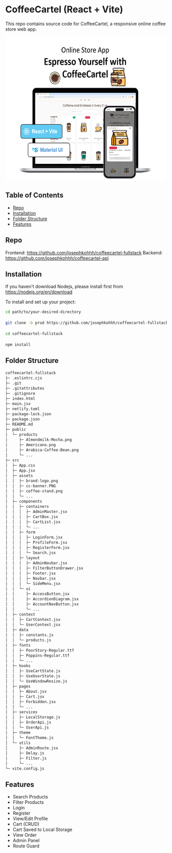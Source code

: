 # CoffeeCartel (React + Vite)

This repo contains source code for CoffeeCartel, a responsive online coffee store web app.

<img src="/src/assets/cc-banner.PNG" alt="Banner Image" title="Banner Image" width="550px" height="450px">

## Table of Contents

- [Repo](#Repo)
- [Installation](#Installation)
- [Folder Structure](#FolderStructure)
- [Features](#Features)

## Repo

Frontend: https://github.com/josephkohhh/coffeecartel-fullstack
Backend: https://github.com/josephkohhh/coffeecartel-api

## Installation

If you haven't download Nodejs, please install first from https://nodejs.org/en/download

To install and set up your project:

```bash
cd path/to/your-desired-directory

git clone -b prod https://github.com/josephkohhh/coffeecartel-fullstack.git

cd coffeecartel-fullstack

npm install

```

## Folder Structure

```
coffeecartel-fullstack
├─ .eslintrc.cjs
├─ .git
├─ .gitattributes
├─ .gitignore
├─ index.html
├─ main.jsx
├─ netlify.toml
├─ package-lock.json
├─ package.json
├─ README.md
├─ public
│  └─ products
│     ├─ Almondmilk-Mocha.png
│     ├─ Americano.png
│     ├─ Arabica-Coffee-Bean.png
│     └─ ...
├─ src
│  ├─ App.css
│  ├─ App.jsx
│  ├─ assets
│  │  ├─ brand-logo.png
│  │  ├─ cc-banner.PNG
│  │  ├─ coffee-stand.png
│  │  └─ ...
│  ├─ components
│  │  ├─ containers
│  │  │  ├─ AdminMaster.jsx
│  │  │  ├─ CartBox.jsx
│  │  │  ├─ CartList.jsx
│  │  │  └─ ...
│  │  ├─ form
│  │  │  ├─ LoginForm.jsx
│  │  │  ├─ ProfileForm.jsx
│  │  │  ├─ RegisterForm.jsx
│  │  │  └─ Search.jsx
│  │  ├─ layout
│  │  │  ├─ AdminNavbar.jsx
│  │  │  ├─ FilterButtonDrawer.jsx
│  │  │  ├─ Footer.jsx
│  │  │  ├─ Navbar.jsx
│  │  │  └─ SideMenu.jsx
│  │  └─ ui
│  │     ├─ AccessButton.jsx
│  │     ├─ AccordionDiagram.jsx
│  │     ├─ AccountNavButton.jsx
│  │     └─ ...
│  ├─ context
│  │  ├─ CartContext.jsx
│  │  └─ UserContext.jsx
│  ├─ data
│  │  ├─ constants.js
│  │  └─ products.js
│  ├─ fonts
│  │  ├─ PoorStory-Regular.ttf
│  │  ├─ Poppins-Regular.ttf
│  │  └─ ...
│  ├─ hooks
│  │  ├─ UseCartState.js
│  │  ├─ UseUserState.js
│  │  └─ UseWindowResize.js
│  ├─ pages
│  │  ├─ About.jsx
│  │  ├─ Cart.jsx
│  │  ├─ Forbidden.jsx
│  │  └─ ...
│  ├─ services
│  │  ├─ LocalStorage.js
│  │  ├─ OrderApi.js
│  │  └─ UserApi.js
│  ├─ theme
│  │  └─ FontTheme.js
│  └─ utils
│     ├─ AdminRoute.jsx
│     ├─ Delay.js
│     ├─ Filter.js
│     └─ ...
└─ vite.config.js

```

## Features

- Search Products
- Filter Products
- Login
- Register
- View/Edit Profile
- Cart (CRUD)
- Cart Saved to Local Storage
- View Order
- Admin Panel
- Route Guard
